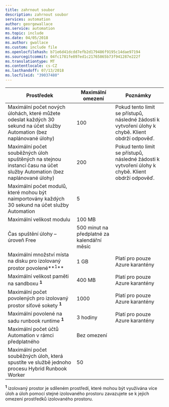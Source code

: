 ```yaml
---
title: zahrnout soubor
description: zahrnout soubor
services: automation
author: georgewallace
ms.service: automation
ms.topic: include
ms.date: 04/05/2018
ms.author: gwallace
ms.custom: include file
ms.openlocfilehash: b71e6d41dcdd7efb2d179486f9195c14dae97194
ms.sourcegitcommit: 04fc1781fe897ed1c21765865b73f941287e222f
ms.translationtype: MT
ms.contentlocale: cs-CZ
ms.lasthandoff: 07/13/2018
ms.locfileid: "39037480"
---
```

| Prostředek | Maximální omezení |Poznámky|
| --- | --- |---|
| Maximální počet nových úlohách, které můžete odeslat každých 30 sekund na účet služby Automation (bez naplánované úlohy) |100 |Pokud tento limit se přístupů, následné žádosti k vytvoření úlohy k chybě. Klient obdrží odpověď.|
| Maximální počet souběžných úloh spuštěných na stejnou instanci času na účet služby Automation (bez naplánované úlohy) |200 |Pokud tento limit se přístupů, následné žádosti k vytvoření úlohy k chybě. Klient obdrží odpověď.|
| Maximální počet modulů, které mohou být naimportovány každých 30 sekund na účet služby Automation |5 ||
| Maximální velikost modulu |100 MB ||
| Čas spuštění úlohy – úroveň Free |500 minut na předplatné za kalendářní měsíc ||
| Maximální množství místa na disku pro izolovaný prostor povolené**<sup>1</sup>** |1 GB |Platí pro pouze Azure karantény|
| Maximální velikost paměti na sandboxu  **<sup>1</sup>** |400 MB |Platí pro pouze Azure karantény|
| Maximální počet povolených pro izolovaný prostor síťové sokety  **<sup>1</sup>** |1000 |Platí pro pouze Azure karantény|
| Maximální povolené na sadu runbook runtime  **<sup>1</sup>** |3 hodiny |Platí pro pouze Azure karantény|
| Maximální počet účtů Automation v rámci předplatného |Bez omezení ||
|Maximální počet souběžných úloh, která spustíte ve službě jednoho procesu Hybrid Runbook Worker|50 ||

**<sup>1</sup>**  izolovaný prostor je sdíleném prostředí, které mohou být využívána více úloh a úloh pomocí stejné izolovaného prostoru zavazujete se k jejich omezení prostředků izolovaného prostoru.

